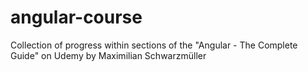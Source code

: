 # angular-course

Collection of progress within sections of the "Angular - The Complete Guide" on Udemy by Maximilian Schwarzmüller
